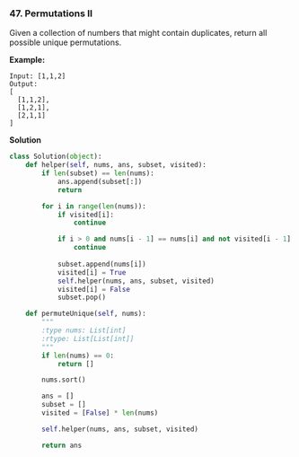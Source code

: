 ### 47. Permutations II

Given a collection of numbers that might contain duplicates, return all possible unique permutations.

**Example:**
```
Input: [1,1,2]
Output:
[
  [1,1,2],
  [1,2,1],
  [2,1,1]
]
```

**Solution**
```Python
class Solution(object):
    def helper(self, nums, ans, subset, visited):
        if len(subset) == len(nums):
            ans.append(subset[:])
            return

        for i in range(len(nums)):
            if visited[i]:
                continue

            if i > 0 and nums[i - 1] == nums[i] and not visited[i - 1]:
                continue
            
            subset.append(nums[i])
            visited[i] = True
            self.helper(nums, ans, subset, visited)
            visited[i] = False
            subset.pop()

    def permuteUnique(self, nums):
        """
        :type nums: List[int]
        :rtype: List[List[int]]
        """
        if len(nums) == 0:
            return []

        nums.sort()

        ans = []
        subset = []
        visited = [False] * len(nums)

        self.helper(nums, ans, subset, visited)

        return ans
```
